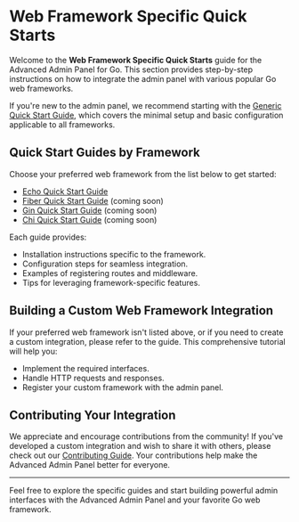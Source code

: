 # Web Framework Specific Quick Starts

Welcome to the **Web Framework Specific Quick Starts** guide for the Advanced Admin Panel for Go. This section provides 
step-by-step instructions on how to integrate the admin panel with various popular Go web frameworks.

If you're new to the admin panel, we recommend starting with the [Generic Quick Start Guide](Quick-Start.md), which 
covers the minimal setup and basic configuration applicable to all frameworks.

## Quick Start Guides by Framework

Choose your preferred web framework from the list below to get started:

- [Echo Quick Start Guide](Echo-Quick-Start.md)
- [Fiber Quick Start Guide](Fiber-Quick-Start.md) (coming soon)
- [Gin Quick Start Guide](Gin-Quick-Start.md) (coming soon)
- [Chi Quick Start Guide](Chi-Quick-Start.md) (coming soon)

Each guide provides:

- Installation instructions specific to the framework.
- Configuration steps for seamless integration.
- Examples of registering routes and middleware.
- Tips for leveraging framework-specific features.

## Building a Custom Web Framework Integration

If your preferred web framework isn't listed above, or if you need to create a custom integration, please refer to the
[](Building-a-Custom-Web-Framework-Integration.md) guide. This comprehensive tutorial will help you:

- Implement the required interfaces.
- Handle HTTP requests and responses.
- Register your custom framework with the admin panel.

## Contributing Your Integration

We appreciate and encourage contributions from the community! If you've developed a custom integration and wish to 
share it with others, please check out our [Contributing Guide](Contributing.md). Your contributions help make the 
Advanced Admin Panel better for everyone.

---

Feel free to explore the specific guides and start building powerful admin interfaces with the Advanced Admin Panel and 
your favorite Go web framework.